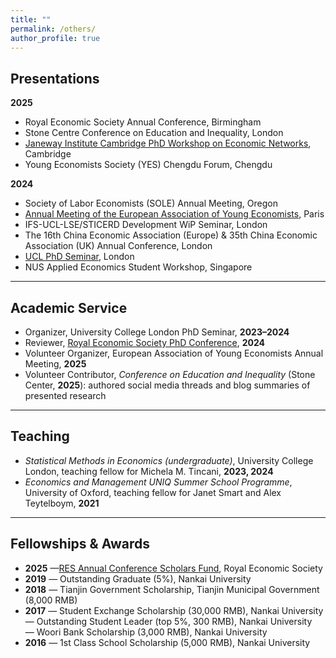 ```yaml
---
title: ""
permalink: /others/
author_profile: true
---
```



## Presentations

**2025**
- Royal Economic Society Annual Conference, Birmingham  
- Stone Centre Conference on Education and Inequality, London  
- [Janeway Institute Cambridge PhD Workshop on Economic Networks](https://www.janeway.econ.cam.ac.uk/event/janeway-institute-phd-workshop-economic-networks), Cambridge  
- Young Economists Society (YES) Chengdu Forum, Chengdu  

**2024**
- Society of Labor Economists (SOLE) Annual Meeting, Oregon  
- [Annual Meeting of the European Association of Young Economists](https://www.eaye.info/eayeam/past-editions/2024-edition), Paris  
- IFS-UCL-LSE/STICERD Development WiP Seminar, London  
- The 16th China Economic Association (Europe) & 35th China Economic Association (UK) Annual Conference, London  
- [UCL PhD Seminar](https://www.ucl.ac.uk/social-historical-sciences/events/2024/feb/phd-seminar-yue-li-ucl), London  
- NUS Applied Economics Student Workshop, Singapore  

---

## Academic Service

- Organizer, University College London PhD Seminar, **2023–2024**  
- Reviewer, [Royal Economic Society PhD Conference](https://res.org.uk/event-listing/res-phd-conference-2024/), **2024**  
- Volunteer Organizer, European Association of Young Economists Annual Meeting, **2025**  
- Volunteer Contributor, *Conference on Education and Inequality* (Stone Center, **2025**): authored social media threads and blog summaries of presented research  

---

## Teaching

- *Statistical Methods in Economics (undergraduate)*, University College London, teaching fellow for Michela M. Tincani, **2023, 2024**  
- *Economics and Management UNIQ Summer School Programme*, University of Oxford, teaching fellow for Janet Smart and Alex Teytelboym, **2021**

---

## Fellowships & Awards

- **2025** —[RES Annual Conference Scholars Fund](https://res.org.uk/event-listing/res-2025-annual-conference/2025-scholars/), Royal Economic Society  
- **2019** — Outstanding Graduate (5%), Nankai University  
- **2018** — Tianjin Government Scholarship, Tianjin Municipal Government (8,000 RMB)  
- **2017**
  — Student Exchange Scholarship (30,000 RMB), Nankai University  
  — Outstanding Student Leader (top 5%, 300 RMB), Nankai University  
  — Woori Bank Scholarship (3,000 RMB), Nankai University  
- **2016** — 1st Class School Scholarship (5,000 RMB), Nankai University
